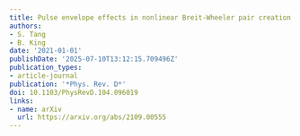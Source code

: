 ```yaml
---
title: Pulse envelope effects in nonlinear Breit-Wheeler pair creation
authors:
- S. Tang
- B. King
date: '2021-01-01'
publishDate: '2025-07-10T13:12:15.709496Z'
publication_types:
- article-journal
publication: '*Phys. Rev. D*'
doi: 10.1103/PhysRevD.104.096019
links:
- name: arXiv
  url: https://arxiv.org/abs/2109.00555
---
```

